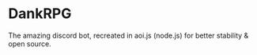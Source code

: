 # DankRPG
The amazing discord bot, recreated in aoi.js (node.js) for better stability &amp; open source.
